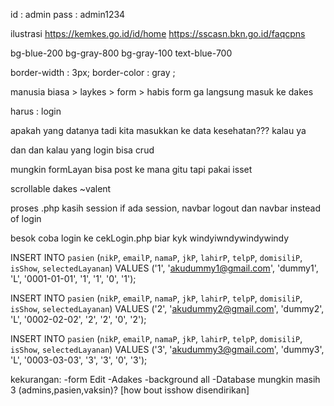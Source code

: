 id : admin
pass : admin1234

ilustrasi
https://kemkes.go.id/id/home
https://sscasn.bkn.go.id/faqcpns

bg-blue-200
bg-gray-800
bg-gray-100
text-blue-700

border-width : 3px;
border-color : gray ;


manusia biasa > laykes > form > habis form ga langsung masuk ke dakes

harus : 
login

apakah yang datanya tadi kita masukkan ke data kesehatan???
kalau ya 

dan dan
kalau yang login
bisa crud



mungkin formLayan bisa post ke mana gitu tapi pakai isset

scrollable dakes ~valent

proses .php kasih session
if ada session, navbar logout dan navbar instead of login



besok coba login ke cekLogin.php biar kyk windyiwndywindywindy


INSERT INTO `pasien` (`nikP`, `emailP`, `namaP`, `jkP`, `lahirP`, `telpP`, `domisiliP`, `isShow`, `selectedLayanan`) VALUES ('1', 'akudummy1@gmail.com', 'dummy1', 'L', '0001-01-01', '1', '1', '0', '1');

INSERT INTO `pasien` (`nikP`, `emailP`, `namaP`, `jkP`, `lahirP`, `telpP`, `domisiliP`, `isShow`, `selectedLayanan`) VALUES ('2', 'akudummy2@gmail.com', 'dummy2', 'L', '0002-02-02', '2', '2', '0', '2');

INSERT INTO `pasien` (`nikP`, `emailP`, `namaP`, `jkP`, `lahirP`, `telpP`, `domisiliP`, `isShow`, `selectedLayanan`) VALUES ('3', 'akudummy3@gmail.com', 'dummy3', 'L', '0003-03-03', '3', '3', '0', '3');

kekurangan:
-form Edit
-Adakes
-background all
-Database mungkin masih 3 (admins,pasien,vaksin)? [how bout isshow disendirikan]
